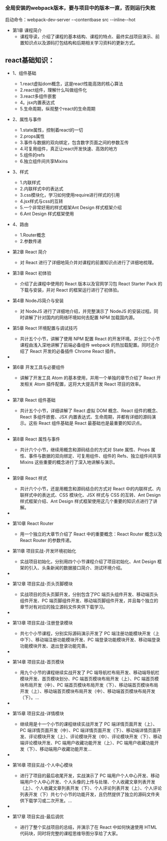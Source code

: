 ### 全局安装的webpack版本，要与项目中的版本一直，否则运行失败

启动命令：webpack-dev-server --contentbase src --inline--hot

* 第1章 课程简介
  * 课程导读，介绍了课程的基本结构、课程的特点、最终实战项目演示、前置知识点以及源码打包结构和后期相关学习资料的更新方式。

## react基础知识：
* 1、组件基础
  * 1.react虚拟dom概念，这是react性能高效的核心算法
  * 2.react组件，理解什么叫做组件化
  * 3.react多组件嵌套
  * 4。jsx内置表达式
  * 5.生命周期，纵观整个react的生命周期
* 2、属性与事件
  * 1.state属性，控制着react的一切
  * 2.props属性
  * 3.事件与数据的双向绑定，包含数字页面之间的参数互传
  * 4.可复用组件，真正让react开发快速、高效的地方
  * 5.组件的refs
  * 6.独立组件间共享Mixins
* 3、样式
  * 1.内联样式
  * 2.内联样式中的表达式
  * 3.css模块化，学习如何使用require进行样式的引用
  * 4.jsx样式与css的互转
  * 5.一个非常好用的样式框架Ant Design 样式框架介绍
  * 6.Ant Design 样式框架使用
* 4、路由
  * 1.Router概念
  * 2.参数传递

* 第2章 React 简介
    * 对 React 进行了详细地简介并对课程的前置知识点进行了详细地梳理。

* 第3章 React 初体验
    * 介绍了此课程中使用的 React 版本以及官网学习包 React Starter Pack 的下载与安装，并对 React 的框架运行进行了初体验。

* 第4章 NodeJS简介与安装
    * 对 NodeJS 进行了详细地介绍，并完整演示了 NodeJS 的安装过程。同时讲解了针对国内的网络环境如何去配置 NPM 加载国内源。

* 第5章 React 环境配置与调试技巧
    * 共计五个小节，讲解了使用 NPM 配置 React 的开发环境。并分三个小节课程由浅入深地讲解了前端必备组件 webpack 的热加载配置。同时还介绍了 React 开发的必备插件 Chrome React 插件。
*
* 第6章 开发工具与必要组件
    * 讲解了开发工具 Atom 的基本使用，并用一个单独的章节介绍了 React 开发相关 Atom 插件配置，这将大大提高开发 React 项目的效率。
*
* 第7章 React 组件基础
    * 共计五个小节，详细讲解了 React 虚拟 DOM 概念、React 组件的概念、React 多组件嵌套、JSX 内置表达式、生命周期，并都有详细的源码演示。这些 React 组件基础是 React 最基础也是最重要的知识点。
*
* 第8章 React 属性与事件
    * 共计六个小节，继续用概念和源码结合的方式对 State 属性、Props 属性、事件与数据的双向绑定、可复用组件、组件的 Refs、独立组件间共享 Mixins 这些重要的概念进行了深入地讲解与演示。
*
* 第9章 React 样式
    * 共计六个小节，还是用概念和源码结合的方式对 React 中的内联样式、内联样式中的表达式、CSS 模块化、JSX 样式与 CSS 的互转、Ant Design 样式框架介绍、Ant Design 样式框架使用这几个重要的知识点进行了讲解。
*
* 第10章 React Router
    * 用一个独立的大章节介绍了 React 中的重要概念：React Router 概念以及 React Router 的参数传递。

* 第11章 项目实战-开发环境初始化
    * 实战项目初始化，分别用四个小节课程介绍了项目初始化、Ant Design 框架的引入、头条新闻的数据接口简介、测试环境介绍。
*
* 第12章 项目实战-页头页脚模块
    * 实战项目的页头页脚开发，分别包含了PC 端页头组件开发、移动端页头组件开发、PC 端页脚组件开发、移动端页脚组件开发，并且每个独立的章节对有对应的独立源码文件夹供下载学习。
*
* 第13章 项目实战-注册登录模块
    * 共七个小节课程，分别实际源码演示开发了 PC 端注册功能模块开发（上中下）、移动端注册功能模块开发、PC 端登录功能模块开发、移动端登录功能模块开发、退出登录功能完善。
*
* 第14章 项目实战-首页模块
    * 用九个小节的课程继续实战开发了 PC 端导航栏布局开发、移动端导航栏模块开发、首页模块划分、PC 端首页模块布局开发（上）、PC 端首页模块布局开发（中）、PC 端首页模块布局开发（下）、移动端首页模块布局开发（上）、移动端首页模块布局开发（中）、移动端首页模块布局开发（下）。...
*
* 第15章 项目实战-详情模块
    * 继续用是十一个小节的课程继续实战开发了 PC 端详情页面开发（上）、PC 端详情页面开发（中）、PC 端详情页面开发（下）、移动端详情页面开发、评论模块开发（上）、评论模块开发（中）、评论模块开发（下）、移动端评论模块开发、PC 端用户收藏功能开发（上）、PC 端用户收藏功能开发（下）、移动端用户收藏功能开发...
*
* 第16章 项目实战-个人中心模块
    * 进行了项目的最后收尾开发，实战演示了 PC 端用户个人中心开发、移动端用户个人中心开发、个人头像的上传与处理、个人收藏文章列表开发（上）、个人收藏文章列表开发（下）、个人评论列表开发（上）、个人评论列表开发（下）共七个小节的功能开发，且仍然提供了独立的源码文件夹供下载学习或二次开发。...
*
* 第17章 项目实战-最后调优
    * 进行了整个实战项目的总结，并演示了在 React 中如何快速使用 HTML 代码块，同时将完整的课程思维导图分享给了大家。

